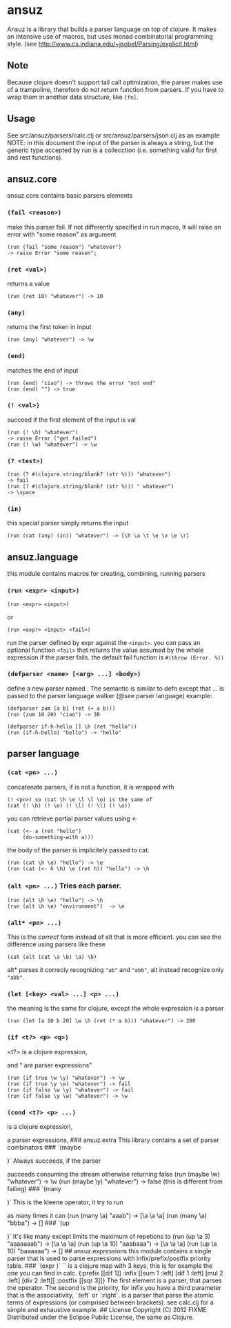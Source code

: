 # ansuz
Ansuz is a library that builds a parser language on top of clojure. It makes
an intensive use of macros, but uses monad combinatorial programming style.
(see http://www.cs.indiana.edu/~jsobel/Parsing/explicit.html)

## Note
Because clojure doesn't support tail call optimization, the parser makes use
of a trampoline, therefore do not return function from parsers. If you have to
wrap them in another data structure, like `[fn]`.

## Usage
See src/ansuz/parsers/calc.clj or src/ansuz/parsers/json.clj as an example
NOTE: in this document the input of the parser is always a string, but the
generic type accepted by run is a collecction (i.e. something valid for 
first and rest functions).

## ansuz.core
ansuz.core contains basic parsers elements

### `(fail <reason>)`

make this parser fail. If not differently specified in
run macro, It will raise an error with "some reason" as argument

    (run (fail "some reason") "whatever") 
    -> raise Error "some reason";

### `(ret <val>)` 

returns a value

    (run (ret 10) "whatever") -> 10

### `(any)` 

returns the first token in input

    (run (any) "whatever") -> \w

### `(end)`

matches the end of input

    (run (end) "ciao") -> throws the error "not end"
    (run (end) "") -> true

### `(! <val>)` 

succeed if the first element of the input is val

    (run (! \h) "whatever")
    -> raise Error ("get failed")
    (run (! \w) "whatever") -> \w

### `(? <test>)`

    (run (? #(clojure.string/blank? (str %))) "whatever")
    -> fail
    (run (? #(clojure.string/blank? (str %))) " whatever")
    -> \space

### `(in)` 

this special parser simply returns the input 

    (run (cat (any) (in)) "whatever") -> [\h \a \t \e \v \e \r]

## ansuz.language

this module contains macros for creating, combining, running parsers

### `(run <expr> <input>)`

    (run <expr> <input>)

or

    (run <expr> <input> <fail>)

run the parser defined by expr against the `<input>`.
you can pass an optional function `<fail>` that returns the value
assumed by the whole expression if the parser fails.
the default fail function is `#(throw (Error. %))`

### `(defparser <name> [<arg> ...] <body>)`
define a new parser named <name>. The semantic is similar to defn 
except that <body> ... is passed to the parser language walker 
(@see parser language)
example:

    (defparser zum [a b] (ret (+ a b)))
    (run (zum 10 20) "ciao") -> 30
  
    (defparser if-h-hello [] \h (ret "hello"))
    (run (if-h-hello) "hello") -> "hello"

## parser language

### `(cat <pn> ...)`

concatenate parsers, if <pn> is not a function, it is wrapped with

    (! <pn>) so (cat \h \e \l \l \o) is the same of 
    (cat (! \h) (! \e) (! \l) (! \l) (! \o))

you can retrieve partial parser values using <-

    (cat (<- a (ret "hello")
         (do-something-with a)))

the body of the parser is implicitely passed to cat.

    (run (cat \h \e) "hello") -> \e
    (run (cat (<- h \h) \e (ret h)) "hello") -> \h
   

### `(alt <pn> ...)`   Tries each <pn> parser.

    (run (alt \h \e) "hello") -> \h
    (run (alt \h \e) "environment")  -> \e
   	
### `(alt* <pn> ...)`
This is the *correct* form instead of alt that is more efficient.
you can see the difference using parsers like these

    (cat (alt (cat \a \b) \a) \b)
   
alt* parses it correcly recognizing `"ab"` and `"abb"`, alt instead
recognize only `"abb"`.

### `(let [<key> <val> ...] <p> ...)`
the meaning is the same for clojure, except the whole expression 
is a parser
   
    (run (let [a 10 b 20] \w \h (ret (* a b))) "whatever") -> 200

### `(if <t?> <p> <q>)`
<t?> is a clojure expression, <p> and <q> are parser expressions

    (run (if true \w \y) "whatever") -> \w
    (run (if true \y \w) "whatever") -> fail
    (run (if false \w \y) "whatever") -> fail
    (run (if false \y \w) "whatever") -> \w

### `(cond <t?> <p> ...)`
 <?t> is a clojure expression, <p> a parser expressions,

### ansuz.extra
This library contains a set of parser combinators

### `(maybe <p>)`
Always succeeds, if the parser <p> succeeds consuming the stream
otherwise returning false

    (run (maybe \w) "whatever") -> \w
    (run (maybe \y) "whatever") -> false (this is different from failing)
   
### `(many <p>)`
This is the kleene operator, it try to run <p> as many times it can

    (run (many \a) "aaab") -> [\a \a \a]
    (run (many \a) "bbba") -> []

### `(up <p> <num>)`
It's like many except limits the maximum of repetions to <num>

    (run (up \a 3) "aaaaaaab") -> [\a \a \a]
    (run (up \a 10) "aaabaaa") -> [\a \a \a]
    (run (up \a 10) "baaaaaa") -> []

## ansuz.expressions

  this module contains a single parser that is used to parse expressions 
  with infix/prefix/postfix priority table.

### `(expr <op-table> <term>)`
  `<op-table>` is a clojure map with 3 keys, this is for example the one you 
  can find in calc.
 
    {:prefix [[dif 1]]
      :infix [[sum 1 :left]
             [dif 1 :left]
             [mul 2 :left]
             [div 2 :left]]
     :postfix [[sqr 3]]}

   The first element is a parser, that parses the operator.  The second is the
   priority, for infix you have a third parameter that is the associativity, 
   `:left` or `:right`.

   <term> is a parser that parse the atomic terms of expressions (or comprised
   between brackets). see calc.clj for a simple and exhaustive example.

## License

Copyright (C) 2012 FIXME

Distributed under the Eclipse Public License, the same as Clojure.

